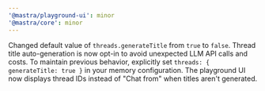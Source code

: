 ```yaml
---
'@mastra/playground-ui': minor
'@mastra/core': minor
---
```


Changed default value of `threads.generateTitle` from `true` to `false`. Thread title auto-generation is now opt-in to avoid unexpected LLM API calls and costs. To maintain previous behavior, explicitly set `threads: { generateTitle: true }` in your memory configuration. The playground UI now displays thread IDs instead of "Chat from" when titles aren't generated.
